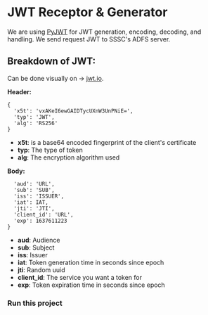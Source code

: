 # JWT Receptor & Generator

We are using [PyJWT](https://pyjwt.readthedocs.io/en/stable/usage.html) for JWT generation, encoding, decoding, and handling. We send request JWT to SSSC's ADFS server.


## Breakdown of JWT:

Can be done visually on -> [jwt.io](https://jwt.io/#debugger-io).

**Header:**
```
{
  'x5t': 'vxAKeI6ewGAIDTycUXnW3UnPNiE=',
  'typ': 'JWT',
  'alg': 'RS256'
}
```
- **x5t**: is a base64 encoded fingerprint of the client's certificate
- **typ**: The type of token
- **alg**: The encryption algorithm used

**Body:**
```{
  'aud': 'URL',
  'sub': 'SUB',
  'iss': 'ISSUER',
  'iat': IAT,
  'jti': 'JTI',
  'client_id': 'URL',
  'exp': 1637611223
}
```
- **aud**: Audience
- **sub**: Subject
- **iss**: Issuer
- **iat**: Token generation time in seconds since epoch
- **jti**: Random uuid
- **client_id**: The service you want a token for
- **exp**: Token expiration time in seconds since epoch

### Run this project

